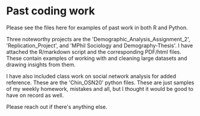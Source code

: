 # Past coding work

Please see the files here for examples of past work in both R and Python. 

Three noteworthy projects are the 'Demographic_Analysis_Assignment_2', 'Replication_Project', and 'MPhil Sociology and Demography-Thesis'. I have attached the R/markdown script and the corresponding PDF/html files. These contain examples of working with and cleaning large datasets and drawing insights from them.

I have also included class work on social network analysis for added reference. These are the 'Chin_OSN20' python files. These are just samples of my weekly homework, mistakes and all, but I thought it would be good to have on record as well.

Please reach out if there's anything else.
